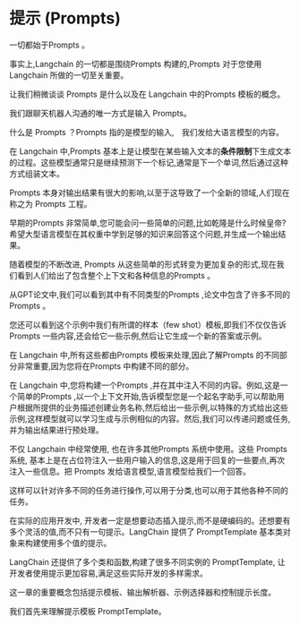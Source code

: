 # 提示 (Prompts)

一切都始于Prompts 。

事实上,Langchain 的一切都是围绕Prompts 构建的,Prompts 对于您使用 Langchain 所做的一切至关重要。

让我们稍微谈谈 Prompts 是什么以及在 Langchain 中的Prompts 模板的概念。

我们跟聊天机器人沟通的唯一方式是输入 Prompts。

什么是 Prompts ？Prompts 指的是模型的输入,　我们发给大语言模型的内容。

在 Langchain 中,Prompts 基本上是让模型在某些输入文本的**条件限制**下生成文本的过程。这些模型通常只是继续预测下一个标记,通常是下一个单词,然后通过这种方式组装文本。

Prompts 本身对输出结果有很大的影响,以至于这导致了一个全新的领域,人们现在称之为 Prompts 工程。

早期的Prompts 非常简单,您可能会问一些简单的问题,比如乾隆是什么时候皇帝? 希望大型语言模型在其权重中学到足够的知识来回答这个问题,并生成一个输出结果。

随着模型的不断改进, Prompts 从这些简单的形式转变为更加复杂的形式,现在我们看到人们给出了包含整个上下文和各种信息的Prompts 。

从GPT论文中,我们可以看到其中有不同类型的Prompts ,论文中包含了许多不同的Prompts 。

您还可以看到这个示例中我们有所谓的样本（few shot）模板,即我们不仅仅告诉Prompts 一些内容,还会给它一些示例,然后让它生成一个新的答案或示例。

在 Langchain 中,所有这些都由Prompts 模板来处理,因此了解Prompts 的不同部分非常重要,因为您将在Prompts 中构建不同的部分。

在 Langchain 中,您将构建一个Prompts ,并在其中注入不同的内容。例如,这是一个简单的Prompts ,以一个上下文开始,告诉模型您是一个起名字助手,可以帮助用户根据所提供的业务描述创建业务名称,然后给出一些示例,以特殊的方式给出这些示例,这样模型就可以学习生成与示例相似的内容。然后,我们可以传递问题或任务,并为输出结果进行预处理。

不仅 Langchain 中经常使用, 也在许多其他Prompts 系统中使用。这些 Prompts 系统, 基本上是在占位符注入一些用户输入的信息,这是用于回复的一些要点,再次注入一些信息。把 Prompts 发给语言模型,语言模型给我们一个回答。

这样可以针对许多不同的任务进行操作,可以用于分类,也可以用于其他各种不同的任务。

在实际的应用开发中, 开发者一定是想要动态插入提示,而不是硬编码的。还想要有多个灵活的值,而不只有一句提示。LangChain 提供了 PromptTemplate 基本类对象来构建使用多个值的提示。

LangChain 还提供了多个类和函数,构建了很多不同实例的 PromptTemplate, 让开发者使用提示更加容易,满足这些实际开发的多样需求。

这一章的重要概念包括提示模板、输出解析器、示例选择器和控制提示长度。

我们首先来理解提示模板 PromptTemplate。

